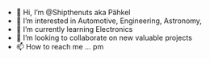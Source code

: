 - 👋 Hi, I’m @Shipthenuts aka Pähkel
- 👀 I’m interested in Automotive, Engineering, Astronomy, 
- 🌱 I’m currently learning Electronics
- 💞️ I’m looking to collaborate on new valuable projects
- 📫 How to reach me ... pm

<!---
Shipthenuts/Shipthenuts is a ✨ special ✨ repository because its `README.md` (this file) appears on your GitHub profile.
You can click the Preview link to take a look at your changes.
--->
